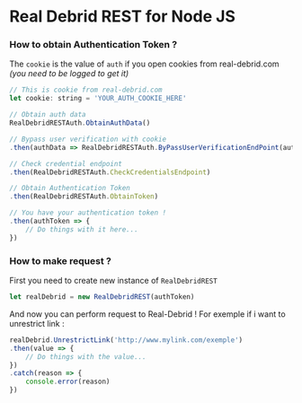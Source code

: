 # Real Debrid REST for Node JS
### How to obtain **Authentication Token** ?
The `cookie` is the value of `auth` if you open cookies from real-debrid.com *(you need to be logged to get it)*
```js
// This is cookie from real-debrid.com
let cookie: string = 'YOUR_AUTH_COOKIE_HERE'

// Obtain auth data
RealDebridRESTAuth.ObtainAuthData()

// Bypass user verification with cookie
.then(authData => RealDebridRESTAuth.ByPassUserVerificationEndPoint(authData, cookie))

// Check credential endpoint
.then(RealDebridRESTAuth.CheckCredentialsEndpoint)

// Obtain Authentication Token
.then(RealDebridRESTAuth.ObtainToken)

// You have your authentication token !
.then(authToken => {
    // Do things with it here...
})
```

### How to make request ?
First you need to create new instance of `RealDebridREST`
```js
let realDebrid = new RealDebridREST(authToken)
```
And now you can perform request to Real-Debrid ! 
For exemple if i want to unrestrict link :
```js
realDebrid.UnrestrictLink('http://www.mylink.com/exemple')
.then(value => {
    // Do things with the value...
})
.catch(reason => {
    console.error(reason)
})
```